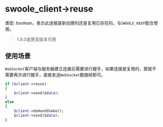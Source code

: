 # swoole_client->reuse

类型: boolean，表示此连接是新创建的还是复用已存在的。与`SWOOLE_KEEP`配合使用。

> 1.8.0或更高版本可用

使用场景
----
`WebSocket`客户端与服务器建立连接后需要进行握手，如果连接是复用的，那就不需要再次进行握手，直接发送`WebSocket`数据帧即可。

```php
if ($client->reuse)
{
	$client->send($data);
}
else
{
	$client->doHandShake();
	$client->send($data);
}
```
